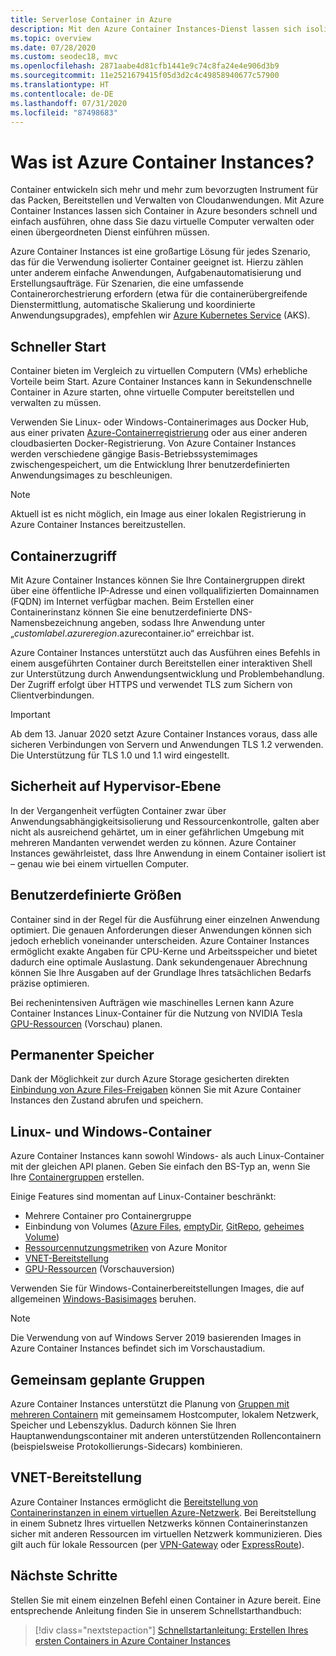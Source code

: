 ```yaml
---
title: Serverlose Container in Azure
description: Mit den Azure Container Instances-Dienst lassen sich isolierte Container in Azure besonders schnell und einfach ausführen, ohne dass Sie dazu virtuelle Computer verwalten oder einen übergeordneten Orchestrator einführen müssen.
ms.topic: overview
ms.date: 07/28/2020
ms.custom: seodec18, mvc
ms.openlocfilehash: 2871aabe4d81cfb1441e9c74c8fa24e4e906d3b9
ms.sourcegitcommit: 11e2521679415f05d3d2c4c49858940677c57900
ms.translationtype: HT
ms.contentlocale: de-DE
ms.lasthandoff: 07/31/2020
ms.locfileid: "87498683"
---
```

# <a name="what-is-azure-container-instances"></a>Was ist Azure Container Instances?

Container entwickeln sich mehr und mehr zum bevorzugten Instrument für das Packen, Bereitstellen und Verwalten von Cloudanwendungen. Mit Azure Container Instances lassen sich Container in Azure besonders schnell und einfach ausführen, ohne dass Sie dazu virtuelle Computer verwalten oder einen übergeordneten Dienst einführen müssen.

Azure Container Instances ist eine großartige Lösung für jedes Szenario, das für die Verwendung isolierter Container geeignet ist. Hierzu zählen unter anderem einfache Anwendungen, Aufgabenautomatisierung und Erstellungsaufträge. Für Szenarien, die eine umfassende Containerorchestrierung erfordern (etwa für die containerübergreifende Dienstermittlung, automatische Skalierung und koordinierte Anwendungsupgrades), empfehlen wir [Azure Kubernetes Service](../aks/index.yml) (AKS).

## <a name="fast-startup-times"></a>Schneller Start

Container bieten im Vergleich zu virtuellen Computern (VMs) erhebliche Vorteile beim Start. Azure Container Instances kann in Sekundenschnelle Container in Azure starten, ohne virtuelle Computer bereitstellen und verwalten zu müssen.

Verwenden Sie Linux- oder Windows-Containerimages aus Docker Hub, aus einer privaten [Azure-Containerregistrierung](../container-registry/index.yml) oder aus einer anderen cloudbasierten Docker-Registrierung. Von Azure Container Instances werden verschiedene gängige Basis-Betriebssystemimages zwischengespeichert, um die Entwicklung Ihrer benutzerdefinierten Anwendungsimages zu beschleunigen.

> [!NOTE]
> Aktuell ist es nicht möglich, ein Image aus einer lokalen Registrierung in Azure Container Instances bereitzustellen.

## <a name="container-access"></a>Containerzugriff

Mit Azure Container Instances können Sie Ihre Containergruppen direkt über eine öffentliche IP-Adresse und einen vollqualifizierten Domainnamen (FQDN) im Internet verfügbar machen. Beim Erstellen einer Containerinstanz können Sie eine benutzerdefinierte DNS-Namensbezeichnung angeben, sodass Ihre Anwendung unter „*customlabel*.*azureregion*.azurecontainer.io“ erreichbar ist.

Azure Container Instances unterstützt auch das Ausführen eines Befehls in einem ausgeführten Container durch Bereitstellen einer interaktiven Shell zur Unterstützung durch Anwendungsentwicklung und Problembehandlung. Der Zugriff erfolgt über HTTPS und verwendet TLS zum Sichern von Clientverbindungen.

> [!IMPORTANT]
> Ab dem 13. Januar 2020 setzt Azure Container Instances voraus, dass alle sicheren Verbindungen von Servern und Anwendungen TLS 1.2 verwenden. Die Unterstützung für TLS 1.0 und 1.1 wird eingestellt.

## <a name="hypervisor-level-security"></a>Sicherheit auf Hypervisor-Ebene

In der Vergangenheit verfügten Container zwar über Anwendungsabhängigkeitsisolierung und Ressourcenkontrolle, galten aber nicht als ausreichend gehärtet, um in einer gefährlichen Umgebung mit mehreren Mandanten verwendet werden zu können. Azure Container Instances gewährleistet, dass Ihre Anwendung in einem Container isoliert ist – genau wie bei einem virtuellen Computer.


## <a name="custom-sizes"></a>Benutzerdefinierte Größen

Container sind in der Regel für die Ausführung einer einzelnen Anwendung optimiert. Die genauen Anforderungen dieser Anwendungen können sich jedoch erheblich voneinander unterscheiden. Azure Container Instances ermöglicht exakte Angaben für CPU-Kerne und Arbeitsspeicher und bietet dadurch eine optimale Auslastung. Dank sekundengenauer Abrechnung können Sie Ihre Ausgaben auf der Grundlage Ihres tatsächlichen Bedarfs präzise optimieren.

Bei rechenintensiven Aufträgen wie maschinelles Lernen kann Azure Container Instances Linux-Container für die Nutzung von NVIDIA Tesla [GPU-Ressourcen](container-instances-gpu.md) (Vorschau) planen.

## <a name="persistent-storage"></a>Permanenter Speicher

Dank der Möglichkeit zur durch Azure Storage gesicherten direkten [Einbindung von Azure Files-Freigaben](./container-instances-volume-azure-files.md) können Sie mit Azure Container Instances den Zustand abrufen und speichern.

## <a name="linux-and-windows-containers"></a>Linux- und Windows-Container

Azure Container Instances kann sowohl Windows- als auch Linux-Container mit der gleichen API planen. Geben Sie einfach den BS-Typ an, wenn Sie Ihre [Containergruppen](container-instances-container-groups.md) erstellen.

Einige Features sind momentan auf Linux-Container beschränkt:

* Mehrere Container pro Containergruppe
* Einbindung von Volumes ([Azure Files](container-instances-volume-azure-files.md), [emptyDir](container-instances-volume-emptydir.md), [GitRepo](container-instances-volume-gitrepo.md), [geheimes Volume](container-instances-volume-secret.md))
* [Ressourcennutzungsmetriken](container-instances-monitor.md) von Azure Monitor
* [VNET-Bereitstellung](container-instances-vnet.md)
* [GPU-Ressourcen](container-instances-gpu.md) (Vorschauversion)

Verwenden Sie für Windows-Containerbereitstellungen Images, die auf allgemeinen [Windows-Basisimages](container-instances-faq.md#what-windows-base-os-images-are-supported) beruhen.

> [!NOTE]
> Die Verwendung von auf Windows Server 2019 basierenden Images in Azure Container Instances befindet sich im Vorschaustadium.

## <a name="co-scheduled-groups"></a>Gemeinsam geplante Gruppen

Azure Container Instances unterstützt die Planung von [Gruppen mit mehreren Containern](container-instances-container-groups.md) mit gemeinsamem Hostcomputer, lokalem Netzwerk, Speicher und Lebenszyklus. Dadurch können Sie Ihren Hauptanwendungscontainer mit anderen unterstützenden Rollencontainern (beispielsweise Protokollierungs-Sidecars) kombinieren.

## <a name="virtual-network-deployment"></a>VNET-Bereitstellung

Azure Container Instances ermöglicht die [Bereitstellung von Containerinstanzen in einem virtuellen Azure-Netzwerk](container-instances-vnet.md). Bei Bereitstellung in einem Subnetz Ihres virtuellen Netzwerks können Containerinstanzen sicher mit anderen Ressourcen im virtuellen Netzwerk kommunizieren. Dies gilt auch für lokale Ressourcen (per [VPN-Gateway](../vpn-gateway/vpn-gateway-about-vpngateways.md) oder [ExpressRoute](../expressroute/expressroute-introduction.md)).

## <a name="next-steps"></a>Nächste Schritte

Stellen Sie mit einem einzelnen Befehl einen Container in Azure bereit. Eine entsprechende Anleitung finden Sie in unserem Schnellstarthandbuch:

> [!div class="nextstepaction"]
> [Schnellstartanleitung: Erstellen Ihres ersten Containers in Azure Container Instances](container-instances-quickstart.md)

<!-- LINKS - External -->
[terms-of-use]: https://azure.microsoft.com/support/legal/preview-supplemental-terms/
